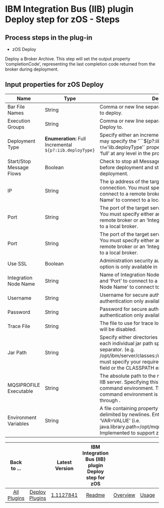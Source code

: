 
IBM Integration Bus (IIB) plugin Deploy step for zOS - Steps
============================================================

Process steps in the plug-in
-----------------------------

* zOS Deploy

Deploy a Broker Archive. This step will set the output property ‘completionCode’, representing the last completion code returned from the broker during deployment.

Input properties for zOS Deploy
-------------------------------

| Name                     | Type                                                         | Description                                                                                                                                                                                                                                                                                         | Required |
|--------------------------|--------------------------------------------------------------|-----------------------------------------------------------------------------------------------------------------------------------------------------------------------------------------------------------------------------------------------------------------------------------------------------|----------|
| Bar File Names           | String                                                       | Comma or new line separated list of Broker Archive files to deploy.                                                                                                                                                                                                                                 | Yes      |
| Execution Groups         | String                                                       | Comma or new line separated list of Execution Groups to Deploy to.                                                                                                                                                                                                                                  | Yes      |
| Deployment Type          | **Enumeration:** Full Incremental ```${p?:iib.deployType}``` | Specify either an incremental or full deployment. You may specify the ‘```${p?:iib.deployType}``'` option and set the `'iib.deployType'` property to either ‘incremental’ or ‘full’ at any level in the property hierarchy.                                                                         | No       |
| Start/Stop Message Flows | Boolean                                                      | Check to stop all Message Flows in the Execution Group before deployment and start all Message Flows after deployment.                                                                                                                                                                              | No       |
| IP                       | String                                                       | The ip address of the target server for a remote connection. You must specify either an ‘IP’ and ‘Port’ to connect to a remote broker or an ‘Integration Node Name’ to connect to a local broker.                                                                                                   | No       |
| Port                     | String                                                       | The port of the target server for a remote connection. You must specify either an ‘IP’ and ‘Port’ to connect to a remote broker or an ‘Integration Node Name’ to connect to a local broker.                                                                                                         | No       |
| Port                     | String                                                       | The port of the target server for a remote connection. You must specify either an ‘IP’ and ‘Port’ to connect to a remote broker or an ‘Integration Node Name’ to connect to a local broker.                                                                                                         | No       |
| Use SSL                  | Boolean                                                      | Administration security authentication/authorization. This option is only available in IIB version 10.                                                                                                                                                                                              | No       |
| Integration Node Name    | String                                                       | Name of Integration Node. You must specify either an ‘IP’ and ‘Port’ to connect to a remote broker or an ‘Integration Node Name’ to connect to a local broker.                                                                                                                                      | No       |
| Username                 | String                                                       | Username for secure authentication. Explicit user authentication only available with IIB 10.                                                                                                                                                                                                        | No       |
| Password                 | String                                                       | Password for secure authentication. Explicit user authentication only available with IIB 10.                                                                                                                                                                                                        | No       |
| Trace File               | String                                                       | The file to use for trace logging. If not set trace logging will be disabled.                                                                                                                                                                                                                       | No       |
| Jar Path                 | String                                                       | Specify either directories to recursively search from, or each individual jar path split by your file systems path separator. (e.g. /opt/ibm/server/classes:/opt/ibm/common/jetty/lib) You must specify your required JAR files in either the Jar Path field or the CLASSPATH environment variable. | No       |
| MQSIPROFILE Executable   | String                                                       | The absolute path to the mqsiprofile executable on your IIB server. Specifying this value will initialize your command environment. This value is required if your command environment is not initialized on startup through .                                                                      | No       |
| Environment Variables    | String                                                       | A file containing property entries, with each entry delimited by newlines. Entries must be in the form ‘VAR=VALUE’ (i.e. java.library.path=/opt/mqm/java/lib64:/opt/mqm/java/lib). Implemented to support z/OS using an ENVFILE.                                                                    | No       |

|          Back to ...          |                                |                                                                          Latest Version                                                                          | IBM Integration Bus (IIB) plugin Deploy step for zOS ||||
|:-----------------------------:|:------------------------------:|:----------------------------------------------------------------------------------------------------------------------------------------------------------------:|:----------------------------------------------------:| :---: | :---: | :---: |
| [All Plugins](../../index.md) | [Deploy Plugins](../README.md) | [1.1127841](https://raw.githubusercontent.com/UrbanCode/IBM-UCD-PLUGINS/main/files/zos-ibm-integration-bus-ucd/ucd-zOS-WebSphereMessageBroker-CMP-1.1127841.zip) |                 [Readme](README.md)                  |[Overview](overview.md)|[Usage](usage.md)|[Downloads](downloads.md)|
